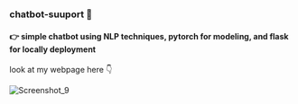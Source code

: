 ### chatbot-suuport :speech_balloon:

#### :point_right:  simple chatbot using NLP techniques, pytorch for modeling, and flask for locally deployment

look at my webpage here :point_down:

![Screenshot_9](https://user-images.githubusercontent.com/95972316/234675436-705f57e0-0595-4dc2-b0bc-9c466ffee44e.png)

